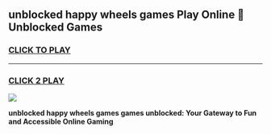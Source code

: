 
## unblocked happy wheels games Play Online 👋 Unblocked Games
<h3>
<a href="https://premium.freeplayer.one?title=unblocked_happy_wheels_games&ref=19F">CLICK TO PLAY</a></h3>
<hr>

<h3>
<a href="https://premium.freeplayer.one?title=unblocked_happy_wheels_games&ref=19F">CLICK 2 PLAY</a>
  
</h3>

<a href="https://premium.freeplayer.one?title=unblocked_happy_wheels_games&ref=19F"><img src="https://clearcache.store/games.png"></a>


**unblocked happy wheels games games unblocked: Your Gateway to Fun and Accessible Online Gaming**
